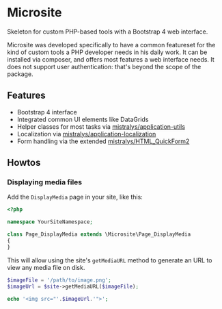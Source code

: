 # Microsite

Skeleton for custom PHP-based tools with a Bootstrap 4 web interface.

Microsite was developed specifically to have a common featureset for the kind of custom tools a PHP developer needs in his daily work. It can be installed via composer, and offers most features a web interface needs. It does not support user authentication: that's beyond the scope of the package.

## Features

* Bootstrap 4 interface
* Integrated common UI elements like DataGrids
* Helper classes for most tasks via [mistralys/application-utils](https://github.com/Mistralys/application-utils)
* Localization via [mistralys/application-localization](https://github.com/Mistralys/application-localization)
* Form handling via the extended [mistralys/HTML_QuickForm2](https://github.com/Mistralys/HTML_QuickForm2)

## Howtos

### Displaying media files

Add the `DisplayMedia` page in your site, like this:

```php
<?php

namespace YourSiteNamespace;

class Page_DisplayMedia extends \Microsite\Page_DisplayMedia
{
}
```

This will allow using the site's `getMediaURL` method to generate an URL to view any media file on disk.

```php
$imageFile = '/path/to/image.png';
$imageUrl = $site->getMediaURL($imageFile);

echo '<img src="'.$imageUrl.'">';
```
